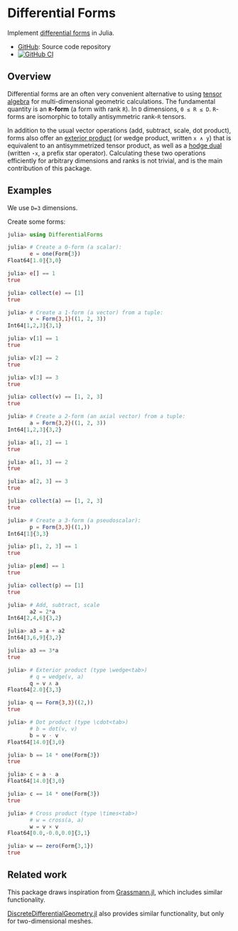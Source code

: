 # Differential Forms

Implement [differential
forms](https://en.wikipedia.org/wiki/Differential_form) in Julia.

* [GitHub](https://github.com/eschnett/DifferentialForms.jl): Source code repository
* [![GitHub CI](https://github.com/eschnett/DifferentialForms.jl/workflows/CI/badge.svg)](https://github.com/eschnett/DifferentialForms.jl/actions)

## Overview

Differential forms are an often very convenient alternative to using
[tensor algebra](https://en.wikipedia.org/wiki/Tensor_algebra) for
multi-dimensional geometric calculations. The fundamental quantity is
an **`R`-form** (a form with rank `R`). In `D` dimensions, `0 ≤ R ≤
D`. `R`-forms are isomorphic to totally antisymmetric rank-`R`
tensors.

In addition to the usual vector operations (add, subtract, scale, dot
product), forms also offer an [exterior
product](https://en.wikipedia.org/wiki/Exterior_algebra#Inner_product)
(or wedge product, written `x ∧ y`) that is equivalent to an
antisymmetrized tensor product, as well as a [hodge
dual](https://en.wikipedia.org/wiki/Hodge_star_operator) (written
`⋆x`, a prefix star operator). Calculating these two operations
efficiently for arbitrary dimensions and ranks is not trivial, and is
the main contribution of this package.

## Examples

We use `D=3` dimensions.

Create some forms:
```Julia
julia> using DifferentialForms

julia> # Create a 0-form (a scalar):
       e = one(Form{3})
Float64⟦1.0⟧{3,0}

julia> e[] == 1
true

julia> collect(e) == [1]
true

julia> # Create a 1-form (a vector) from a tuple:
       v = Form{3,1}((1, 2, 3))
Int64⟦1,2,3⟧{3,1}

julia> v[1] == 1
true

julia> v[2] == 2
true

julia> v[3] == 3
true

julia> collect(v) == [1, 2, 3]
true

julia> # Create a 2-form (an axial vector) from a tuple:
       a = Form{3,2}((1, 2, 3))
Int64⟦1,2,3⟧{3,2}

julia> a[1, 2] == 1
true

julia> a[1, 3] == 2
true

julia> a[2, 3] == 3
true

julia> collect(a) == [1, 2, 3]
true

julia> # Create a 3-form (a pseudoscalar):
       p = Form{3,3}((1,))
Int64⟦1⟧{3,3}

julia> p[1, 2, 3] == 1
true

julia> p[end] == 1
true

julia> collect(p) == [1]
true

julia> # Add, subtract, scale
       a2 = 2*a
Int64⟦2,4,6⟧{3,2}

julia> a3 = a + a2
Int64⟦3,6,9⟧{3,2}

julia> a3 == 3*a
true

julia> # Exterior product (type \wedge<tab>)
       # q = wedge(v, a)
       q = v ∧ a
Float64⟦2.0⟧{3,3}

julia> q == Form{3,3}((2,))
true

julia> # Dot product (type \cdot<tab>)
       # b = dot(v, v)
       b = v ⋅ v
Float64⟦14.0⟧{3,0}

julia> b == 14 * one(Form{3})
true

julia> c = a ⋅ a
Float64⟦14.0⟧{3,0}

julia> c == 14 * one(Form{3})
true

julia> # Cross product (type \times<tab>)
       # w = cross(a, a)
       w = v × v
Float64⟦0.0,-0.0,0.0⟧{3,1}

julia> w == zero(Form{3,1})
true
```

## Related work

This package draws inspiration from
[Grassmann.jl](https://github.com/chakravala/Grassmann.jl), which
includes similar functionality.

[DiscreteDifferentialGeometry.jl](https://github.com/digitaldomain/DiscreteDifferentialGeometry.jl)
also provides similar functionality, but only for two-dimensional
meshes.
